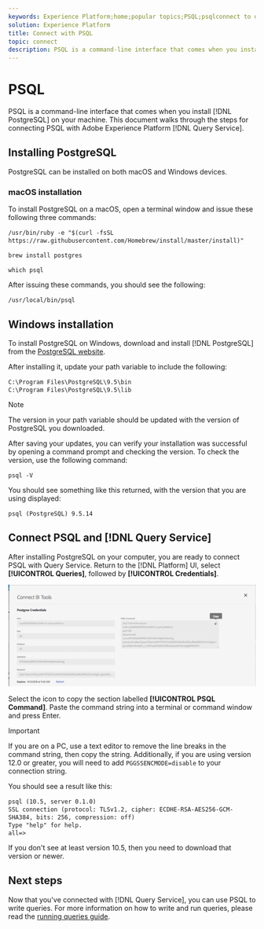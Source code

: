 ```yaml
---
keywords: Experience Platform;home;popular topics;PSQL;psqlconnect to query service;Query service;query service;
solution: Experience Platform
title: Connect with PSQL
topic: connect
description: PSQL is a command-line interface that comes when you install PostgreSQL on your machine. You can install it by following these instructions. 
---
```


# PSQL

PSQL is a command-line interface that comes when you install [!DNL PostgreSQL] on your machine. This document walks through the steps for connecting PSQL with Adobe Experience Platform [!DNL Query Service].

## Installing PostgreSQL 

PostgreSQL can be installed on both macOS and Windows devices. 

### macOS installation

To install PostgreSQL on a macOS, open a terminal window and issue these following three commands:

```shell
/usr/bin/ruby -e "$(curl -fsSL https://raw.githubusercontent.com/Homebrew/install/master/install)"
```

```shell
brew install postgres
```

```shell
which psql
```

After issuing these commands, you should see the following:

```shell
/usr/local/bin/psql
```

## Windows installation

To install PostgreSQL on Windows, download and install [!DNL PostgreSQL] from the [PostgreSQL website](https://www.postgresql.org/download/windows/).

After installing it, update your path variable to include the following:

```console
C:\Program Files\PostgreSQL\9.5\bin
C:\Program Files\PostgreSQL\9.5\lib
```

>[!NOTE]
>
>The version in your path variable should be updated with the version of PostgreSQL you downloaded.
 
After saving your updates, you can verify your installation was successful by opening a command prompt and checking the version. To check the version, use the following command:

```shell
psql -V
```

You should see something like this returned, with the version that you are using displayed:

```shell
psql (PostgreSQL) 9.5.14
```

## Connect PSQL and [!DNL Query Service]

After installing PostgreSQL on your computer, you are ready to connect PSQL with Query Service. Return to the [!DNL Platform] UI, select **[!UICONTROL Queries]**, followed by **[!UICONTROL Credentials]**.

![Image](../images/clients/psql/connect-bi.png)

Select the icon to copy the section labelled **[!UICONTROL PSQL Command]**.
Paste the command string into a terminal or command window and press Enter.

>[!IMPORTANT]
>
>If you are on a PC, use a text editor to remove the line breaks in the command string, then copy the string. Additionally, if you are using version 12.0 or greater, you will need to add `PGGSSENCMODE=disable` to your connection string.

You should see a result like this:

```shell
psql (10.5, server 0.1.0)
SSL connection (protocol: TLSv1.2, cipher: ECDHE-RSA-AES256-GCM-SHA384, bits: 256, compression: off)
Type "help" for help.
all=>
```

If you don't see at least version 10.5, then you need to download that version or newer.

## Next steps

Now that you've connected with [!DNL Query Service], you can use PSQL to write queries. For more information on how to write and run queries, please read the [running queries guide](../best-practices/writing-queries.md).